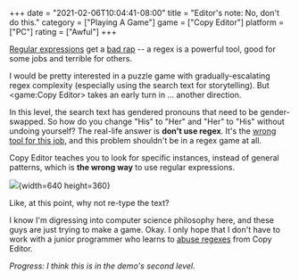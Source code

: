 +++
date = "2021-02-06T10:04:41-08:00"
title = "Editor's note: No, don't do this."
category = ["Playing A Game"]
game = ["Copy Editor"]
platform = ["PC"]
rating = ["Awful"]
+++

<a href="https://en.wikipedia.org/wiki/Regular_expression">Regular expressions</a> get a <a href="https://thedailywtf.com/articles/and-now-you-have-two-problems">bad rap</a> -- a regex is a powerful tool, good for some jobs and terrible for others.

I would be pretty interested in a puzzle game with gradually-escalating regex complexity (especially using the search text for storytelling).  But <game:Copy Editor> takes an early turn in ... another direction.

In this level, the search text has gendered pronouns that need to be gender-swapped.  So how do you change "His" to "Her" and "Her" to "His" without undoing yourself?  The real-life answer is <b>don't use regex</b>. It's the <a href="https://en.wikipedia.org/wiki/Law_of_the_instrument">wrong tool for this job</a>, and this problem shouldn't be in a regex game at all.

Copy Editor teaches you to look for specific instances, instead of general patterns, which is <b>the wrong way</b> to use regular expressions.

![](%site.BaseURL%copy-editor_hint.png){width=640 height=360}

Like, at this point, why not re-type the text?

I know I'm digressing into computer science philosophy here, and these guys are just trying to make a game.  Okay.  I only hope that I don't have to work with a junior programmer who learns to <a href="https://thedailywtf.com/articles/look-ahead-look-out">abuse regexes</a> from Copy Editor.

<i>Progress: I think this is in the demo's second level.</i>
